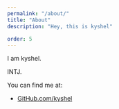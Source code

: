```yaml
---
permalink: "/about/"
title: "About"
description: "Hey, this is kyshel"

order: 5
---
```

I am kyshel.

INTJ.

You can find me at:

- [GitHub.com/kyshel](https://github.com/kyshel)

